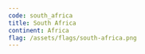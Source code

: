 ```yaml
---
code: south_africa
title: South Africa
continent: Africa
flag: /assets/flags/south-africa.png
---
```

